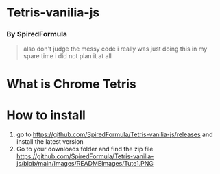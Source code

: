# Tetris-vanilia-js

### By SpiredFormula

> also don't judge the messy code i really was just doing this in my spare time i did not plan it at all

# What is Chrome Tetris



# How to install

1. go to https://github.com/SpiredFormula/Tetris-vanilia-js/releases and install the latest version
2. Go to your downloads folder and find the zip file
https://github.com/SpiredFormula/Tetris-vanilia-js/blob/main/Images/READMEImages/Tute1.PNG

